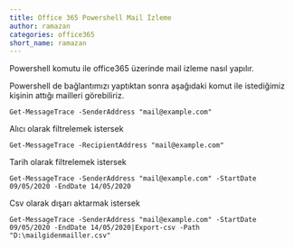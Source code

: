 ```yaml
---
title: Office 365 Powershell Mail İzleme
author: ramazan
categories: office365
short_name: ramazan
---
```


Powershell komutu ile office365 üzerinde mail izleme nasıl yapılır.

Powershell de bağlantımızı yaptıktan sonra aşağıdaki komut ile istediğimiz kişinin attığı mailleri görebiliriz.

```
Get-MessageTrace -SenderAddress "mail@example.com"
```
Alıcı olarak filtrelemek istersek

```
Get-MessageTrace -RecipientAddress "mail@example.com"
```

Tarih olarak filtrelemek istersek

```
Get-MessageTrace -SenderAddress "mail@example.com" -StartDate 09/05/2020 -EndDate 14/05/2020
```

Csv olarak dışarı aktarmak istersek

```
Get-MessageTrace -SenderAddress "mail@example.com" -StartDate 09/05/2020 -EndDate 14/05/2020|Export-csv -Path "D:\mailgidenmailler.csv"
```
